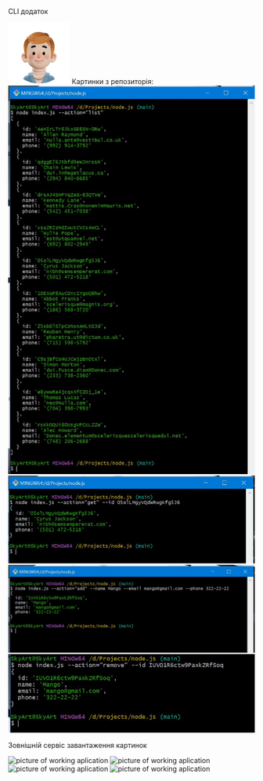 CLI додаток

![logo](https://github.com/skyartartem/node.js/raw/main/images/logo.svg)
Картинки з репозиторія:
![Приклад виконання програми read](https://github.com/skyartartem/node.js/raw/main/images/screens/list.jpg)
![Приклад виконання програми read](https://github.com/skyartartem/node.js/raw/main/images/screens/getById.jpg)
![Приклад виконання програми read](https://github.com/skyartartem/node.js/raw/main/images/screens/add.jpg)
![Приклад виконання програми read](https://github.com/skyartartem/node.js/raw/main/images/screens/remove.jpg)

Зовнішній сервіс завантаження картинок

<img src="https://i.ibb.co/mFwmPW9/list.jpg" alt="picture of working aplication">
<img src="https://i.ibb.co/XCM7KKs/getById.jpg" alt="picture of working aplication">
<img src="https://i.ibb.co/TgzXz56/Add.jpg" alt="picture of working aplication">
<img src="https://i.ibb.co/FKG5BkV/remove.jpg" alt="picture of working aplication">
